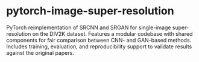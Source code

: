 # pytorch-image-super-resolution
PyTorch reimplementation of SRCNN and SRGAN for single-image super-resolution on the DIV2K dataset. Features a modular codebase with shared components for fair comparison between CNN- and GAN-based methods. Includes training, evaluation, and reproducibility support to validate results against the original papers.
